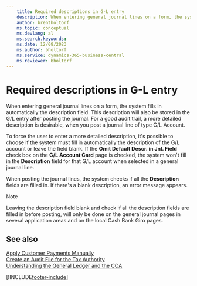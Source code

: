 ```yaml
---
    title: Required descriptions in G-L entry
    description: When entering general journal lines on a form, the system fills in automatically the description field.
    author: brentholtorf
    ms.topic: conceptual
    ms.devlang: al
    ms.search.keywords:
    ms.date: 12/08/2023
    ms.author: bholtorf
    ms.service: dynamics-365-business-central
    ms.reviewer: bholtorf
---
```

# Required descriptions in G-L entry

When entering general journal lines on a form, the system fills in automatically the description field. This description will also be stored in the G/L entry after posting the journal. For a good audit trail, a more detailed description is desirable, when you post a journal line of type G/L Account.  

To force the user to enter a more detailed description, it's possible to choose if the system must fill in automatically the description of the G/L account or leave the field blank. If the **Omit Default Descr. in Jnl. Field** check box on the **G/L Account Card** page is checked, the system won't fill in the **Description** field for that G/L account when selected in a general journal line.  

When posting the journal lines, the system checks if all the **Description** fields are filled in. If there's a blank description, an error message appears.  

> [!NOTE]  
> Leaving the description field blank and check if all the description fields are filled in before posting, will only be done on the general journal pages in several application areas and on the local Cash Bank Giro pages.  

## See also

[Apply Customer Payments Manually](../../receivables-how-apply-sales-transactions-manually.md)  
[Create an Audit File for the Tax Authority](how-to-create-an-audit-file-for-the-tax-authority.md)  
[Understanding the General Ledger and the COA](../../finance-general-ledger.md)  


[!INCLUDE[footer-include](../../includes/footer-banner.md)]